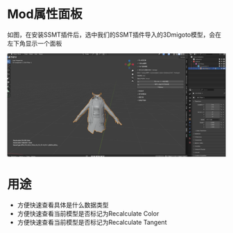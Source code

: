 # Mod属性面板

如图，在安装SSMT插件后，选中我们的SSMT插件导入的3Dmigoto模型，会在左下角显示一个面板

![alt text](image.png)

# 用途
- 方便快速查看具体是什么数据类型
- 方便快速查看当前模型是否标记为Recalculate Color
- 方便快速查看当前模型是否标记为Recalculate Tangent
